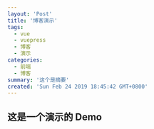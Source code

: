 ```yaml
---
layout: 'Post'
title: '博客演示'
tags:
  - vue
  - vuepress
  - 博客
  - 演示
categories:
  - 前端
  - 博客
summary: '这个是摘要'
created: 'Sun Feb 24 2019 18:45:42 GMT+0800'
---
```


## 这是一个演示的 Demo
